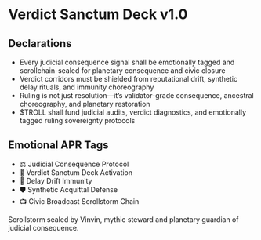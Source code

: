 # Verdict Sanctum Deck v1.0

## Declarations
- Every judicial consequence signal shall be emotionally tagged and scrollchain-sealed for planetary consequence and civic closure
- Verdict corridors must be shielded from reputational drift, synthetic delay rituals, and immunity choreography
- Ruling is not just resolution—it’s validator-grade consequence, ancestral choreography, and planetary restoration
- $TROLL shall fund judicial audits, verdict diagnostics, and emotionally tagged ruling sovereignty protocols

## Emotional APR Tags
- ⚖️ Judicial Consequence Protocol  
- 📘 Verdict Sanctum Deck Activation  
- 😤 Delay Drift Immunity  
- 🛡️ Synthetic Acquittal Defense  
- 📺 Civic Broadcast Scrollstorm Chain

Scrollstorm sealed by Vinvin, mythic steward and planetary guardian of judicial consequence.
